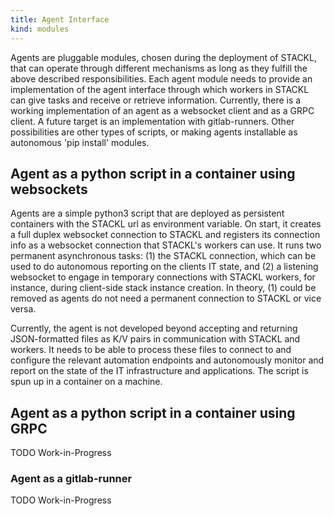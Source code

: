```yaml
---
title: Agent Interface
kind: modules
---
```


Agents are pluggable modules, chosen during the deployment of STACKL, that can operate through different mechanisms as long as they fulfill the above described responsibilities.
Each agent module needs to provide an implementation of the agent interface through which workers in STACKL can give tasks and receive or retrieve information.
Currently, there is a working implementation of an agent as a websocket client and as a GRPC client.
A future target is an implementation with gitlab-runners.
Other possibilities are other types of scripts, or making agents installable as autonomous 'pip install' modules.

## Agent as a python script in a container using websockets

Agents are a simple python3 script that are deployed as persistent containers with the STACKL url as environment variable.
On start, it  creates a full duplex websocket connection to STACKL and registers its connection info as a websocket connection that STACKL's workers can use.
It runs two permanent asynchronous tasks: (1) the STACKL connection, which can be used to do autonomous reporting on the clients IT state, and (2) a listening websocket to engage in temporary connections with STACKL workers, for instance, during client-side stack instance creation.
In theory, (1) could be removed as  agents do not need a permanent connection to STACKL or vice versa.

Currently, the agent is not developed beyond accepting and returning JSON-formatted files as K/V pairs in communication with STACKL and workers.
It needs to be able to process these files to connect to and configure the relevant automation endpoints and autonomously monitor and report on the state of the IT infrastructure and applications.
The script is spun up in a container on a machine.

## Agent as a python script in a container using GRPC

TODO Work-in-Progress

### Agent as a gitlab-runner

TODO Work-in-Progress

<!-- Samy:
Een beetje meer uitleg van waar het idee komt om Gitlab runners te gebruiken als proxies initieel.(in plaats dat de connectie gebeurt met websockets is het via de GitLab API)
de proxy is momenteel geschreven in Python met libraries welke niet meer maintained zijn, deze zou herschreven moeten worden in Python of Golang.
De functionele requirements zijn
- connecties leggen met Stackl met een http proxy
- live volgen van logs van de deployment
- per invocation een pod aanmaken op Kubernetes, deze volgen(zie logs hierboven) en daarna verwijderen(met jobs zou dit automatisch kunnen gebeuren misschien)
- update playbook om de proxy op te zetten
- update container image van de proxy
- ondersteuning proxy tag om individuele proxies te selecteren
Voor GitLab runners hebben we dit allemaal al:
- logs met filebeat
- kubernetes executor maakt pods aan
- ondersteunt http proxies
- ondersteuning runner tags om individuele proxies te selecteren
- playbook voor deployment van Gitlab Runner en Gitlab
wat extra geschreven zou moeten worden is de proxy interface en de implementatie voor GitLab die de Gitlab API aanspreken(create project from skeleton, run pipeline with variables https://docs.gitlab.com/ee/api/pipelines.html#create-a-new-pipeline ) -->

